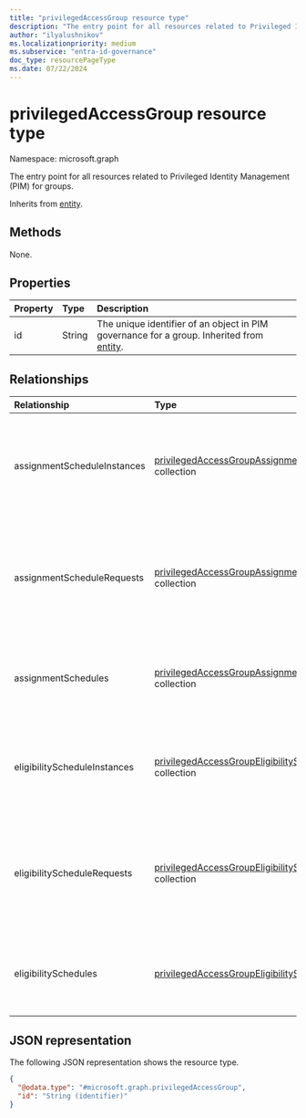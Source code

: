 ```yaml
---
title: "privilegedAccessGroup resource type"
description: "The entry point for all resources related to Privileged Identity Management (PIM) for groups."
author: "ilyalushnikov"
ms.localizationpriority: medium
ms.subservice: "entra-id-governance"
doc_type: resourcePageType
ms.date: 07/22/2024
---
```


# privilegedAccessGroup resource type

Namespace: microsoft.graph

The entry point for all resources related to Privileged Identity Management (PIM) for groups.

Inherits from [entity](../resources/entity.md).

## Methods
None.

## Properties
|Property|Type|Description|
|:---|:---|:---|
|id|String|The unique identifier of an object in PIM governance for a group. Inherited from [entity](../resources/entity.md).|

## Relationships
|Relationship|Type|Description|
|:---|:---|:---|
|assignmentScheduleInstances|[privilegedAccessGroupAssignmentScheduleInstance](../resources/privilegedaccessgroupassignmentscheduleinstance.md) collection|The instances of assignment schedules to activate a just-in-time access.|
|assignmentScheduleRequests|[privilegedAccessGroupAssignmentScheduleRequest](../resources/privilegedaccessgroupassignmentschedulerequest.md) collection|The schedule requests for operations to create, update, delete, extend, and renew an assignment.|
|assignmentSchedules|[privilegedAccessGroupAssignmentSchedule](../resources/privilegedaccessgroupassignmentschedule.md) collection|The assignment schedules to activate a just-in-time access.|
|eligibilityScheduleInstances|[privilegedAccessGroupEligibilityScheduleInstance](../resources/privilegedaccessgroupeligibilityscheduleinstance.md) collection|The instances of eligibility schedules to activate a just-in-time access.|
|eligibilityScheduleRequests|[privilegedAccessGroupEligibilityScheduleRequest](../resources/privilegedaccessgroupeligibilityschedulerequest.md) collection|The schedule requests for operations to create, update, delete, extend, and renew an eligibility.|
|eligibilitySchedules|[privilegedAccessGroupEligibilitySchedule](../resources/privilegedaccessgroupeligibilityschedule.md) collection|The eligibility schedules to activate a just-in-time access.|

## JSON representation
The following JSON representation shows the resource type.
<!-- {
  "blockType": "resource",
  "keyProperty": "id",
  "@odata.type": "microsoft.graph.privilegedAccessGroup",
  "baseType": "microsoft.graph.entity",
  "openType": false
}
-->
``` json
{
  "@odata.type": "#microsoft.graph.privilegedAccessGroup",
  "id": "String (identifier)"
}
```

